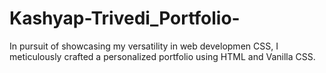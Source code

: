 # Kashyap-Trivedi_Portfolio-
In pursuit of showcasing my versatility in web developmen CSS, I meticulously
crafted a personalized portfolio using HTML and Vanilla CSS.
